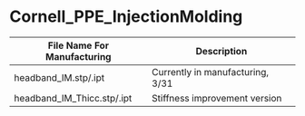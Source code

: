 # Cornell_PPE_InjectionMolding

| File Name For Manufacturing  | Description |
| ------------- | ------------- |
| headband_IM.stp/.ipt  | Currently in manufacturing, 3/31  |
| headband_IM_Thicc.stp/.ipt  | Stiffness improvement version  |
